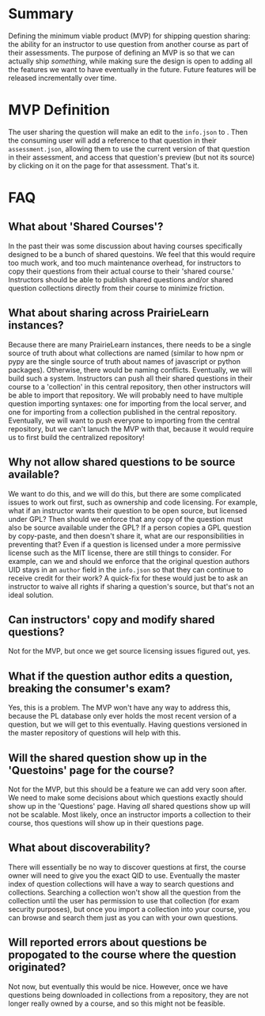# Summary
Defining the minimum viable product (MVP) for shipping question sharing: the ability for an instructor to use question from another course as part of their assessments. The purpose of defining an MVP is so that we can actually ship _something_, while making sure the design is open to adding all the features we want to have eventually in the future. Future features will be released incrementally over time.

# MVP Definition
The user sharing the question will make an edit to the `info.json` to . Then the consuming user will add a reference to that question in their `assessment.json`, allowing them to use the current version of that question in their assessment, and access that question's preview (but not its source) by clicking on it on the page for that assessment. That's it.

# FAQ

## What about 'Shared Courses'?
In the past their was some discussion about having courses specifically designed to be a bunch of shared questoins. We feel that this would require too much work, and too much maintenance overhead, for instructors to copy their questions from their actual course to their 'shared course.' Instructors should be able to publish shared questions and/or shared question collections directly from their course to minimize friction.

## What about sharing across PrairieLearn instances?
Because there are many PrairieLearn instances, there needs to be a single source of truth about what collections are named (similar to how npm or pypy are the single source of truth about names of javascript or python packages). Otherwise, there would be naming conflicts. Eventually, we will build such a system. Instructors can push all their shared questions in their course to a 'collection' in this central repository, then other instructors will be able to import that repository. We will probably need to have multiple question importing syntaxes: one for importing from the local server, and one for importing from a collection published in the central repository. Eventually, we will want to push everyone to importing from the central repository, but we can't lanuch the MVP with that, because it would require us to first build the centralized repository!

## Why not allow shared questions to be source available?
We want to do this, and we will do this, but there are some complicated issues to work out first, such as ownership and code licensing. For example, what if an instructor wants their question to be open source, but licensed under GPL? Then should we enforce that any copy of the question must also be source available under the GPL? If a person copies a GPL question by copy-paste, and then doesn't share it, what are our responsibilities in preventing that? Even if a question is licensed under a more permissive license such as the MIT license, there are still things to consider. For example, can we and should we enforce that the original question authors UID stays in an `author` field in the `info.json` so that they can continue to receive credit for their work? A quick-fix for these would just be to ask an instructor to waive all rights if sharing a question's source, but that's not an ideal solution.

## Can instructors' copy and modify shared questions?
Not for the MVP, but once we get source licensing issues figured out, yes.

## What if the question author edits a question, breaking the consumer's exam?
Yes, this is a problem. The MVP won't have any way to address this, because the PL database only ever holds the most recent version of a question, but we will get to this eventually. Having questions versioned in the master repository of questions will help with this.

## Will the shared question show up in the 'Questoins' page for the course?
Not for the MVP, but this should be a feature we can add very soon after. We need to make some decisions about which questions exactly should show up in the 'Questions' page. Having _all_ shared questions show up will not be scalable. Most likely, once an instructor imports a collection to their course, thos questions will show up in their questions page.

## What about discoverability?
There will essentially be no way to discover questions at first, the course owner will need to give you the exact QID to use. Eventually the master index of question collections will have a way to search questions and collections. Searching a collection won't show all the question from the collection until the user has permission to use that collection (for exam security purposes), but once you import a collection into your course, you can browse and search them just as you can with your own questions.

## Will reported errors about questions be propogated to the course where the question originated?
Not now, but eventually this would be nice. However, once we have questions being downloaded in collections from a repository, they are not longer really owned by a course, and so this might not be feasible.
